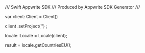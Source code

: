 /// Swift Appwrite SDK
/// Produced by Appwrite SDK Generator
///

var client: Client = Client()

client
    .setProject('')
;

locale: Locale =  Locale(client);

result = locale.getCountriesEU();
